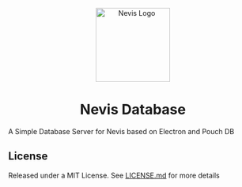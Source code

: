 <p style="text-align:center" align="center">
<img src="https://brownben.github.io/assets/NevisThickBorder.png" alt="Nevis Logo" height="150px"/>
</p>
<h1 align="center"> Nevis Database </h1>
<p style="text-align:center" align="center">
</p>

A Simple Database Server for Nevis based on Electron and Pouch DB

## License
Released under a MIT License.
See [LICENSE.md](./LICENSE.md) for more details
